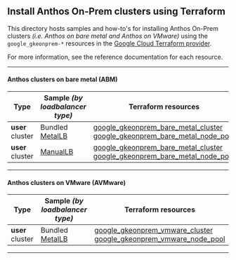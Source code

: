 ## Install Anthos On-Prem clusters using Terraform

This directory hosts samples and how-to's for installing Anthos On-Prem clusters
_(i.e. Anthos on bare metal and Anthos on VMware)_ using the
`google_gkeonprem-*` resources in the
[Google Cloud Terraform provider](https://registry.terraform.io/providers/hashicorp/google/latest/docs).

For more information, see the reference documentation for each resource.

---

#### Anthos clusters on bare metal (ABM)

| Type             | Sample _(by loadbalancer type)_                  | Terraform resources | 
| ---------------- | ----------------------------------------------   | ------------------- |
| **user** cluster | Bundled [MetalLB](./abm_user_cluster_metallb/)   | [google_gkeonprem_bare_metal_cluster](https://registry.terraform.io/providers/hashicorp/google-beta/latest/docs/resources/gkeonprem_bare_metal_cluster) </br> [google_gkeonprem_bare_metal_node_pool](https://registry.terraform.io/providers/hashicorp/google-beta/latest/docs/resources/gkeonprem_bare_metal_node_pool) | 
| **user** cluster | [ManualLB](./abm_user_cluster_manuallb/)         | [google_gkeonprem_bare_metal_cluster](https://registry.terraform.io/providers/hashicorp/google-beta/latest/docs/resources/gkeonprem_bare_metal_cluster) </br> [google_gkeonprem_bare_metal_node_pool](https://registry.terraform.io/providers/hashicorp/google-beta/latest/docs/resources/gkeonprem_bare_metal_node_pool) | 

---

#### Anthos clusters on VMware (AVMware)

| Type             | Sample _(by loadbalancer type)_                 | Terraform resources | 
| ---------------- | ----------------------------------------------- | ------------------- |
| **user** cluster | Bundled [MetalLB](./avmw_user_cluster_metallb/) | [google_gkeonprem_vmware_cluster](https://registry.terraform.io/providers/hashicorp/google-beta/latest/docs/resources/gkeonprem_vmware_cluster) </br> [google_gkeonprem_vmware_node_pool](https://registry.terraform.io/providers/hashicorp/google-beta/latest/docs/resources/gkeonprem_vmware_node_pool) | 

---
